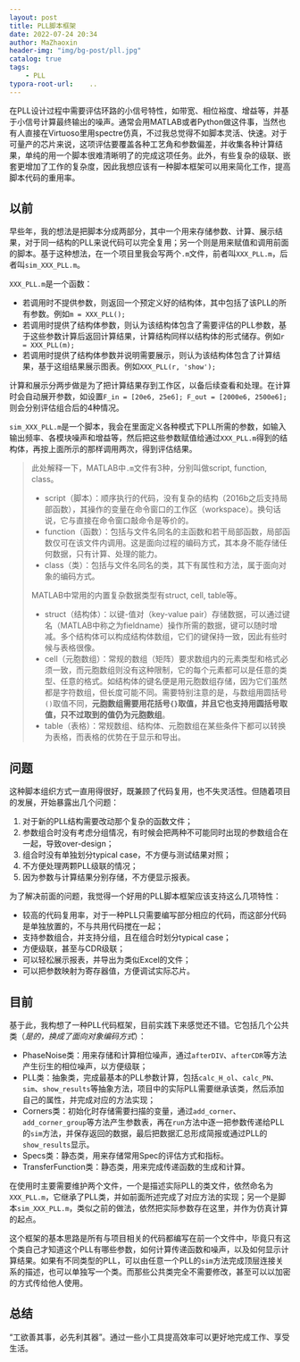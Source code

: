 ```yaml
---
layout: post
title: PLL脚本框架
date: 2022-07-24 20:34
author: MaZhaoxin
header-img: "img/bg-post/pll.jpg"
catalog: true
tags:
    - PLL
typora-root-url:	..
---
```


在PLL设计过程中需要评估环路的小信号特性，如带宽、相位裕度、增益等，并基于小信号计算最终输出的噪声。通常会用MATLAB或者Python做这件事，当然也有人直接在Virtuoso里用spectre仿真，不过我总觉得不如脚本灵活、快速。对于可量产的芯片来说，这项评估要覆盖各种工艺角和参数偏差，并收集各种计算结果，单纯的用一个脚本很难清晰明了的完成这项任务。此外，有些复杂的级联、嵌套更增加了工作的复杂度，因此我想应该有一种脚本框架可以用来简化工作，提高脚本代码的重用率。

## 以前

早些年，我的想法是把脚本分成两部分，其中一个用来存储参数、计算、展示结果，对于同一结构的PLL来说代码可以完全复用；另一个则是用来赋值和调用前面的脚本。基于这种想法，在一个项目里我会写两个`.m`文件，前者叫`XXX_PLL.m`，后者叫`sim_XXX_PLL.m`。

`XXX_PLL.m`是一个函数：

- 若调用时不提供参数，则返回一个预定义好的结构体，其中包括了该PLL的所有参数。例如`m = XXX_PLL();`
- 若调用时提供了结构体参数，则认为该结构体包含了需要评估的PLL参数，基于这些参数计算后返回计算结果，计算结构同样以结构体的形式储存。例如`r = XXX_PLL(m);`
- 若调用时提供了结构体参数并说明需要展示，则认为该结构体包含了计算结果，基于这组结果展示图表。例如`XXX_PLL(r, 'show');`

计算和展示分两步做是为了把计算结果存到工作区，以备后续查看和处理。在计算时会自动展开参数，如设置`F_in = [20e6, 25e6]; F_out = [2000e6, 2500e6];`则会分别评估组合后的4种情况。

`sim_XXX_PLL.m`是一个脚本，我会在里面定义各种模式下PLL所需的参数，如输入输出频率、各模块噪声和增益等，然后把这些参数赋值给通过`XXX_PLL.m`得到的结构体，再按上面所示的那样调用两次，得到评估结果。

> 此处解释一下，MATLAB中`.m`文件有3种，分别叫做script, function, class。
>
> - script（脚本）：顺序执行的代码，没有复杂的结构（2016b之后支持局部函数），其操作的变量在命令窗口的工作区（workspace）。换句话说，它与直接在命令窗口敲命令是等价的。
> - function（函数）：包括与文件名同名的主函数和若干局部函数，局部函数仅可在该文件内调用。这是面向过程的编码方式，其本身不能存储任何数据，只有计算、处理的能力。
> - class（类）：包括与文件名同名的类，其下有属性和方法，属于面向对象的编码方式。
>
> MATLAB中常用的内置复杂数据类型有struct, cell, table等。
>
> - struct（结构体）：以键-值对（key-value pair）存储数据，可以通过键名（MATLAB中称之为fieldname）操作所需的数据，键可以随时增减。多个结构体可以构成结构体数组，它们的键保持一致，因此有些时候与表格很像。
> - cell（元胞数组）：常规的数组（矩阵）要求数组内的元素类型和格式必须一致，而元胞数组则没有这种限制，它的每个元素都可以是任意的类型、任意的格式。如结构体的键名便是用元胞数组存储，因为它们虽然都是字符数组，但长度可能不同。需要特别注意的是，与数组用圆括号`()`取值不同，**元胞数组需要用花括号`{}`取值，并且它也支持用圆括号取值，只不过取到的值仍为元胞数组**。
> - table（表格）：常规数组、结构体、元胞数组在某些条件下都可以转换为表格，而表格的优势在于显示和导出。

## 问题

这种脚本组织方式一直用得很好，既兼顾了代码复用，也不失灵活性。但随着项目的发展，开始暴露出几个问题：

1. 对于新的PLL结构需要改动那个复杂的函数文件；
2. 参数组合时没有考虑分组情况，有时候会把两种不可能同时出现的参数组合在一起，导致over-design；
3. 组合时没有单独划分typical case，不方便与测试结果对照；
4. 不方便处理两颗PLL级联的情况；
5. 因为参数与计算结果分别存储，不方便显示报表。

为了解决前面的问题，我觉得一个好用的PLL脚本框架应该支持这么几项特性：

- 较高的代码复用率，对于一种PLL只需要编写部分相应的代码，而这部分代码是单独放置的，不与共用代码搅在一起；
- 支持参数组合，并支持分组，且在组合时划分typical case；
- 方便级联，甚至与CDR级联；
- 可以轻松展示报表，并导出为类似Excel的文件；
- 可以把参数映射为寄存器值，方便调试实际芯片。

## 目前

基于此，我构想了一种PLL代码框架，目前实践下来感觉还不错。它包括几个公共类（*是的，换成了面向对象编码方式*）：

- PhaseNoise类：用来存储和计算相位噪声，通过`afterDIV`、`afterCDR`等方法产生衍生的相位噪声，以方便级联；
- PLL类：抽象类，完成最基本的PLL参数计算，包括`calc_H_ol`、`calc_PN`、`sim`、`show_results`等抽象方法，项目中的实际PLL需要继承该类，然后添加自己的属性，并完成对应的方法实现；
- Corners类：初始化时存储需要扫描的变量，通过`add_corner`、`add_corner_group`等方法产生参数表，再在`run`方法中逐一把参数传递给PLL的`sim`方法，并保存返回的数据，最后把数据汇总形成简报或通过PLL的`show_results`显示。
- Specs类：静态类，用来存储常用Spec的评估方式和指标。
- TransferFunction类：静态类，用来完成传递函数的生成和计算。

在使用时主要需要维护两个文件，一个是描述实际PLL的类文件，依然命名为`XXX_PLL.m`，它继承了PLL类，并如前面所述完成了对应方法的实现；另一个是脚本`sim_XXX_PLL.m`，类似之前的做法，依然把实际参数存在这里，并作为仿真计算的起点。

这个框架的基本思路是所有与项目相关的代码都编写在前一个文件中，毕竟只有这个类自己才知道这个PLL有哪些参数，如何计算传递函数和噪声，以及如何显示计算结果。如果有不同类型的PLL，可以由任意一个PLL的`sim`方法完成顶层连接关系的描述，也可以单独写一个类。而那些公共类完全不需要修改，甚至可以以加密的方式传给他人使用。

## 总结

“工欲善其事，必先利其器”。通过一些小工具提高效率可以更好地完成工作、享受生活。